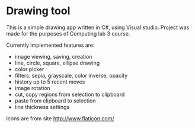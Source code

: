 Drawing tool
============
This is a simple drawing app written in C#, using Visual studio.
Project was made for the purposes of Computing lab 3 course.

Currently implemented features are:
- image viewing, saving, creation
- line, circle, square, ellipse drawing
- color picker
- filters: sepia, grayscale, color inverse, opacity
- history up to 5 recent moves
- image rotation
- cut, copy regions from selection to clipboard
- paste from clipboard to selection
- line thickness settings

Icons are from site http://www.flaticon.com/